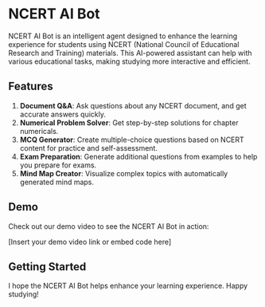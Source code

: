 # NCERT AI Bot

NCERT AI Bot is an intelligent agent designed to enhance the learning experience for students using NCERT (National Council of Educational Research and Training) materials. This AI-powered assistant can help with various educational tasks, making studying more interactive and efficient.

## Features

1. **Document Q&A**: Ask questions about any NCERT document, and get accurate answers quickly.
2. **Numerical Problem Solver**: Get step-by-step solutions for chapter numericals.
3. **MCQ Generator**: Create multiple-choice questions based on NCERT content for practice and self-assessment.
4. **Exam Preparation**: Generate additional questions from examples to help you prepare for exams.
5. **Mind Map Creator**: Visualize complex topics with automatically generated mind maps.

## Demo

Check out our demo video to see the NCERT AI Bot in action:

[Insert your demo video link or embed code here]

## Getting Started


I hope the NCERT AI Bot helps enhance your learning experience. Happy studying!

